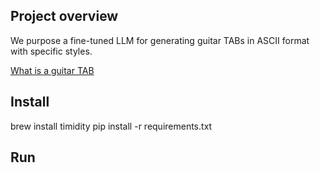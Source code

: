 ## Project overview

We purpose a fine-tuned LLM for generating guitar TABs in ASCII format with specific styles.

[What is a guitar TAB](https://youtu.be/pQC3JsbgaTw?si=euwlcUedFJwMBTJq)

## Install

brew install timidity
pip install -r requirements.txt

## Run

